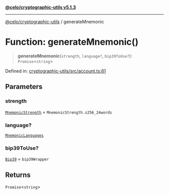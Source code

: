 [**@celo/cryptographic-utils v5.1.3**](../README.md)

***

[@celo/cryptographic-utils](../globals.md) / generateMnemonic

# Function: generateMnemonic()

> **generateMnemonic**(`strength`, `language?`, `bip39ToUse?`): `Promise`\<`string`\>

Defined in: [cryptographic-utils/src/account.ts:61](https://github.com/celo-org/developer-tooling/blob/master/packages/sdk/cryptographic-utils/src/account.ts#L61)

## Parameters

### strength

[`MnemonicStrength`](../enumerations/MnemonicStrength.md) = `MnemonicStrength.s256_24words`

### language?

[`MnemonicLanguages`](../enumerations/MnemonicLanguages.md)

### bip39ToUse?

[`Bip39`](../interfaces/Bip39.md) = `bip39Wrapper`

## Returns

`Promise`\<`string`\>
